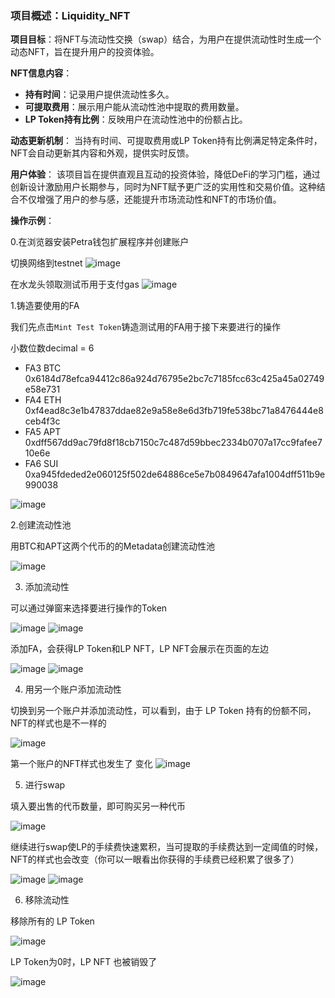 ### 项目概述：Liquidity_NFT

**项目目标**：将NFT与流动性交换（swap）结合，为用户在提供流动性时生成一个动态NFT，旨在提升用户的投资体验。

**NFT信息内容**：
- **持有时间**：记录用户提供流动性多久。
- **可提取费用**：展示用户能从流动性池中提取的费用数量。
- **LP Token持有比例**：反映用户在流动性池中的份额占比。

**动态更新机制**：
当持有时间、可提取费用或LP Token持有比例满足特定条件时，NFT会自动更新其内容和外观，提供实时反馈。

**用户体验**：
该项目旨在提供直观且互动的投资体验，降低DeFi的学习门槛，通过创新设计激励用户长期参与，同时为NFT赋予更广泛的实用性和交易价值。这种结合不仅增强了用户的参与感，还能提升市场流动性和NFT的市场价值。

**操作示例**：

0.在浏览器安装Petra钱包扩展程序并创建账户

切换网络到testnet
![image](https://github.com/user-attachments/assets/5e9c5135-e973-4305-baea-5dcbc54d4900)

在水龙头领取测试币用于支付gas
![image](https://github.com/user-attachments/assets/490161c4-a99b-4b51-8c0b-e2efc7e35a85)

1.铸造要使用的FA

我们先点击`Mint Test Token`铸造测试用的FA用于接下来要进行的操作

小数位数decimal = 6
- FA3  BTC  0x6184d78efca94412c86a924d76795e2bc7c7185fcc63c425a45a02749e58e731
- FA4  ETH  0xf4ead8c3e1b47837ddae82e9a58e8e6d3fb719fe538bc71a8476444e8ceb4f3c
- FA5  APT  0xdff567dd9ac79fd8f18cb7150c7c487d59bbec2334b0707a17cc9fafee710e6e
- FA6  SUI  0xa945fdeded2e060125f502de64886ce5e7b0849647afa1004dff511b9e990038

![image](https://github.com/user-attachments/assets/80dafc9d-427a-49c8-8790-9c60e66daaf6)

2.创建流动性池

用BTC和APT这两个代币的的Metadata创建流动性池

![image](https://github.com/user-attachments/assets/0e2f8e36-7ab5-42d9-8e73-a953041d62e9)

3. 添加流动性

可以通过弹窗来选择要进行操作的Token

![image](https://github.com/user-attachments/assets/afff7ebd-f3d3-46f0-8466-a10466b15f90)
![image](https://github.com/user-attachments/assets/520bf1dd-7749-4527-8123-43cf390d2164)

添加FA，会获得LP Token和LP NFT，LP NFT会展示在页面的左边

![image](https://github.com/user-attachments/assets/7c5240d8-411d-4698-8388-297d34951784)
![image](https://github.com/user-attachments/assets/4e715100-6322-449d-bd0e-30cef3f4dc7e)

4. 用另一个账户添加流动性

切换到另一个账户并添加流动性，可以看到，由于 LP Token 持有的份额不同，NFT的样式也是不一样的

![image](https://github.com/user-attachments/assets/2ee668c4-12e5-4dbc-bdc3-e056752338d2)

第一个账户的NFT样式也发生了 变化
![image](https://github.com/user-attachments/assets/2bbea4a1-7e14-470a-878a-ecc4f525ea85)


5. 进行swap

填入要出售的代币数量，即可购买另一种代币

![image](https://github.com/user-attachments/assets/a5777d1d-3562-4bcc-bb70-1172acffc589)

继续进行swap使LP的手续费快速累积，当可提取的手续费达到一定阈值的时候，NFT的样式也会改变（你可以一眼看出你获得的手续费已经积累了很多了）

![image](https://github.com/user-attachments/assets/7d79199d-f174-426b-9435-3d4cecd9d92e)
![image](https://github.com/user-attachments/assets/914e9b33-5bf8-4600-909d-d7b4006039b7)


6. 移除流动性

移除所有的 LP Token

![image](https://github.com/user-attachments/assets/56089571-01ab-45a8-8d8c-a57091601152)


LP Token为0时，LP NFT 也被销毁了

![image](https://github.com/user-attachments/assets/ca81db13-d47c-4a96-afa2-17c3009ebaf8)

